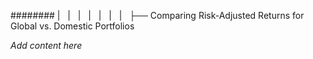 ######## |   |   |   |   |   |   |   ├── Comparing Risk-Adjusted Returns for Global vs. Domestic Portfolios

*Add content here*